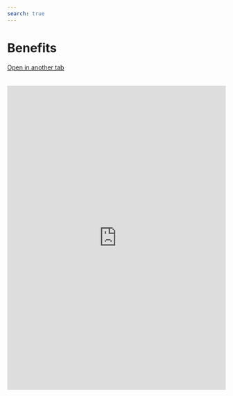 ```yaml
---
search: true
---
```


# Benefits

[Open in another tab](https://widgets.modyo.com/personas/beneficios)

 <iframe id="widgetFrame" src="https://widgets.modyo.com/personas/beneficios" width="100%" height="700px" frameBorder="0" style="overflow:auto;margin-top:20px;"/> 

| Functionality             | Description                                                                                                                                                                                                                                                                                                                                                                                          |
|---------------------------|------------------------------------------------------------------------------------------------------------------------------------------------------------------------------------------------------------------------------------------------------------------------------------------------------------------------------------------------------------------------------------------------------|
| Summary of Benefits | Give a list of promotions with automatic labeling by category. Displays the title of each promotion and its basic information. Quickly filter promotions by category or search for any promotion by name. Allows you to view promotions by location on the map and automatically calculates the distance to the nearest promotions using geolocation data. |

 <script> 

 export default {
 mounted () {

 function setFrameHeightCo (id, ht) {
 var ifrm = document.getElementById (id);
 if (ifrm) {
 ifrm.style.height = ht + 4 + "px";
 }
 }
 //iframed document sends its height using postMessage
 function HandleDoCheightMsg (e) {
 //check origin
 if (e.origin === 'https://widgets.modyo.com') {
 //parse data
 var data = json.parse (e.data);

 console.log ('data: ', data)
 //check data object
 if (data ['doChight']) {
 setFrameHeightCo ('WidgetFrame', data ['DoChight']);
 } else {
 SetFrameHeightCo ('WidgetFrame', 700);
 }
 }
 }

 //assign message handler
 if (Window.addEventListener) {
 Window.addEventListener ('message', HandleDoCheightMSG, false);
 }
 }
 }

 </script> 
